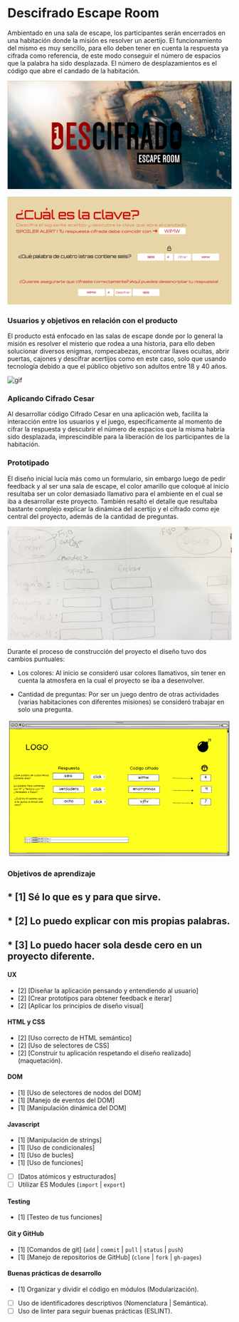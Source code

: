 # Descifrado Escape Room
Ambientado en una sala de escape, los participantes serán encerrados en una habitación donde la misión es resolver un acertijo. El funcionamiento del mismo es muy sencillo, para ello deben tener en cuenta la respuesta ya cifrada como referencia, de este modo conseguir el número de espacios que la palabra ha sido desplazada. El número de desplazamientos es el código que abre el candado de la habitación.

![Pagina1](pag1.png)

![Pagina2](pag2.png)

### Usuarios y objetivos en relación con el producto
El producto está enfocado en las salas de escape donde por lo general la misión es resolver el misterio que rodea a una historia, para ello deben solucionar diversos enigmas, rompecabezas, encontrar llaves ocultas, abrir puertas, cajones y descifrar acertijos como en este caso, solo que usando tecnología debido a que el público objetivo son adultos entre 18 y 40 años.

![gif](escaperoom.gif)

### Aplicando Cifrado Cesar
Al desarrollar código Cifrado Cesar en una aplicación web, facilita la interacción entre los usuarios y el juego, específicamente al momento de cifrar la respuesta y descubrir el número de espacios que la misma habría sido desplazada, imprescindible para la liberación de los participantes de la habitación.

### Prototipado
El diseño inicial lucía más como un formulario, sin embargo luego de pedir feedback y al ser una sala de escape, el color amarillo que coloqué al inicio resultaba ser un color demasiado llamativo para el ambiente en el cual se iba a desarrollar este proyecto. También resaltó el detalle que resultaba bastante complejo explicar la dinámica del acertijo y el cifrado como eje central del proyecto, además de la cantidad de preguntas.

![Prototipadoenpapel](prototipopapel.jpg)

Durante el proceso de construcción del proyecto el diseño tuvo dos cambios puntuales:

- Los colores: Al inicio se consideró usar colores llamativos, sin tener en cuenta la atmosfera en la cual el proyecto se iba a desenvolver.

- Cantidad de preguntas: Por ser un juego dentro de otras actividades (varias habitaciones con diferentes misiones) se consideró trabajar en solo una pregunta.

![Prototipadofinal](prototipofinal.png)

### Objetivos de aprendizaje

## * [1] Sé lo que es y para que sirve.
## * [2] Lo puedo explicar con mis propias palabras.
## * [3] Lo puedo hacer sola desde cero en un proyecto diferente.

#### UX
* [2] [Diseñar la aplicación pensando y entendiendo al usuario]
* [2] [Crear prototipos para obtener feedback e iterar]
* [2] [Aplicar los principios de diseño visual]

#### HTML y CSS
* [2] [Uso correcto de HTML semántico]
* [2] [Uso de selectores de CSS]
* [2] [Construir tu aplicación respetando el diseño realizado] (maquetación).

#### DOM
* [1] [Uso de selectores de nodos del DOM]
* [1] [Manejo de eventos del DOM]
* [1] [Manipulación dinámica del DOM]

#### Javascript
* [1] [Manipulación de strings]
* [1] [Uso de condicionales]
* [1] [Uso de bucles]
* [1] [Uso de funciones]
* [ ] [Datos atómicos y estructurados]
* [ ] Utilizar ES Modules (`import` | `export`)

#### Testing
* [1] [Testeo de tus funciones]

#### Git y GitHub
* [1] [Comandos de git] (`add` | `commit` | `pull` | `status` | `push`)
* [1] [Manejo de repositorios de GitHub] (`clone` | `fork` | `gh-pages`)

#### Buenas prácticas de desarrollo
* [1] Organizar y dividir el código en módulos (Modularización).
* [ ] Uso de identificadores descriptivos (Nomenclatura | Semántica).
* [ ] Uso de linter para seguir buenas prácticas (ESLINT).
